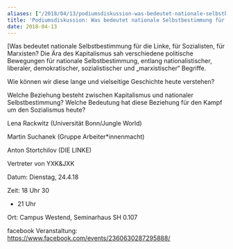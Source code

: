 ```yaml
---
aliases: ["/2018/04/13/podiumsdiskussion-was-bedeutet-nationale-selbstbestimmung-fur-die-linke"]
title: 'Podiumsdiskussion: Was bedeutet nationale Selbstbestimmung für die Linke?'
date: 2018-04-13
---
```


[Was bedeutet nationale Selbstbestimmung für die Linke, für Sozialisten, für Marxisten? Die Ära des Kapitalismus sah verschiedene politische Bewegungen für nationale Selbstbestimmung, entlang nationalistischer, liberaler, demokratischer, sozialistischer und „marxistischer“ Begriffe.

Wie können wir diese lange und vielseitige Geschichte heute verstehen?

Welche Beziehung besteht zwischen Kapitalismus und nationaler Selbstbestimmung? Welche Bedeutung hat diese Beziehung für den Kampf um den Sozialismus heute?

Lena Rackwitz (Universität Bonn/Jungle World) 

Martin Suchanek (Gruppe Arbeiter*innenmacht) 

Anton Stortchilov (DIE LINKE)

Vertreter von YXK&JXK



Datum: Dienstag, 24.4.18

Zeit: 18 Uhr 30
 - 21 Uhr

Ort: Campus Westend, Seminarhaus SH 0.107


facebook Veranstaltung: https://www.facebook.com/events/2360630287295888/
